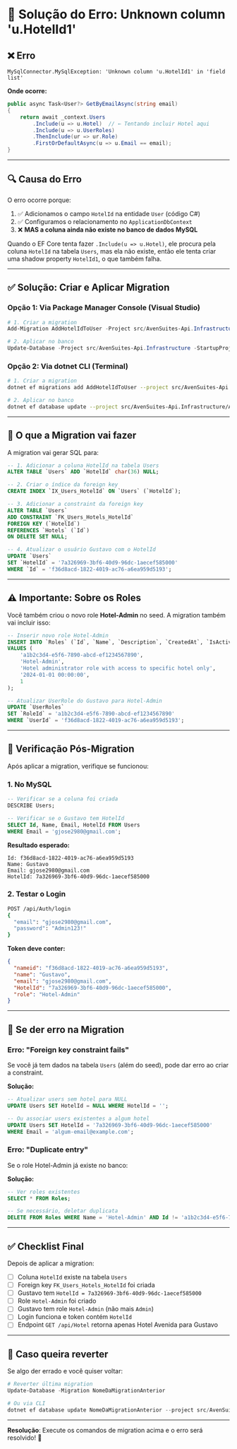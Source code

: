 # 🔧 Solução do Erro: Unknown column 'u.HotelId1'

## ❌ Erro

```
MySqlConnector.MySqlException: 'Unknown column 'u.HotelId1' in 'field list'
```

**Onde ocorre:**
```csharp
public async Task<User?> GetByEmailAsync(string email)
{
    return await _context.Users
        .Include(u => u.Hotel)  // ← Tentando incluir Hotel aqui
        .Include(u => u.UserRoles)
        .ThenInclude(ur => ur.Role)
        .FirstOrDefaultAsync(u => u.Email == email);
}
```

---

## 🔍 Causa do Erro

O erro ocorre porque:

1. ✅ Adicionamos o campo `HotelId` na entidade `User` (código C#)
2. ✅ Configuramos o relacionamento no `ApplicationDbContext`
3. ❌ **MAS a coluna ainda não existe no banco de dados MySQL**

Quando o EF Core tenta fazer `.Include(u => u.Hotel)`, ele procura pela coluna `HotelId` na tabela `Users`, mas ela não existe, então ele tenta criar uma shadow property `HotelId1`, o que também falha.

---

## ✅ Solução: Criar e Aplicar Migration

### Opção 1: Via Package Manager Console (Visual Studio)

```powershell
# 1. Criar a migration
Add-Migration AddHotelIdToUser -Project src/AvenSuites-Api.Infrastructure -StartupProject src/AvenSuites-Api

# 2. Aplicar no banco
Update-Database -Project src/AvenSuites-Api.Infrastructure -StartupProject src/AvenSuites-Api
```

### Opção 2: Via dotnet CLI (Terminal)

```bash
# 1. Criar a migration
dotnet ef migrations add AddHotelIdToUser --project src/AvenSuites-Api.Infrastructure/AvenSuites-Api.Infrastructure.csproj --startup-project src/AvenSuites-Api/AvenSuites-Api.csproj

# 2. Aplicar no banco
dotnet ef database update --project src/AvenSuites-Api.Infrastructure/AvenSuites-Api.Infrastructure.csproj --startup-project src/AvenSuites-Api/AvenSuites-Api.csproj
```

---

## 📝 O que a Migration vai fazer

A migration vai gerar SQL para:

```sql
-- 1. Adicionar a coluna HotelId na tabela Users
ALTER TABLE `Users` ADD `HotelId` char(36) NULL;

-- 2. Criar o índice da foreign key
CREATE INDEX `IX_Users_HotelId` ON `Users` (`HotelId`);

-- 3. Adicionar a constraint da foreign key
ALTER TABLE `Users` 
ADD CONSTRAINT `FK_Users_Hotels_HotelId` 
FOREIGN KEY (`HotelId`) 
REFERENCES `Hotels` (`Id`) 
ON DELETE SET NULL;

-- 4. Atualizar o usuário Gustavo com o HotelId
UPDATE `Users` 
SET `HotelId` = '7a326969-3bf6-40d9-96dc-1aecef585000' 
WHERE `Id` = 'f36d8acd-1822-4019-ac76-a6ea959d5193';
```

---

## ⚠️ Importante: Sobre os Roles

Você também criou o novo role **Hotel-Admin** no seed. A migration também vai incluir isso:

```sql
-- Inserir novo role Hotel-Admin
INSERT INTO `Roles` (`Id`, `Name`, `Description`, `CreatedAt`, `IsActive`)
VALUES (
    'a1b2c3d4-e5f6-7890-abcd-ef1234567890',
    'Hotel-Admin',
    'Hotel administrator role with access to specific hotel only',
    '2024-01-01 00:00:00',
    1
);

-- Atualizar UserRole do Gustavo para Hotel-Admin
UPDATE `UserRoles`
SET `RoleId` = 'a1b2c3d4-e5f6-7890-abcd-ef1234567890'
WHERE `UserId` = 'f36d8acd-1822-4019-ac76-a6ea959d5193';
```

---

## 🧪 Verificação Pós-Migration

Após aplicar a migration, verifique se funcionou:

### 1. No MySQL
```sql
-- Verificar se a coluna foi criada
DESCRIBE Users;

-- Verificar se o Gustavo tem HotelId
SELECT Id, Name, Email, HotelId FROM Users 
WHERE Email = 'gjose2980@gmail.com';
```

**Resultado esperado:**
```
Id: f36d8acd-1822-4019-ac76-a6ea959d5193
Name: Gustavo
Email: gjose2980@gmail.com
HotelId: 7a326969-3bf6-40d9-96dc-1aecef585000
```

### 2. Testar o Login

```bash
POST /api/Auth/login
{
  "email": "gjose2980@gmail.com",
  "password": "Admin123!"
}
```

**Token deve conter:**
```json
{
  "nameid": "f36d8acd-1822-4019-ac76-a6ea959d5193",
  "name": "Gustavo",
  "email": "gjose2980@gmail.com",
  "HotelId": "7a326969-3bf6-40d9-96dc-1aecef585000",
  "role": "Hotel-Admin"
}
```

---

## 🚨 Se der erro na Migration

### Erro: "Foreign key constraint fails"

Se você já tem dados na tabela `Users` (além do seed), pode dar erro ao criar a constraint.

**Solução:**
```sql
-- Atualizar users sem hotel para NULL
UPDATE Users SET HotelId = NULL WHERE HotelId = '';

-- Ou associar users existentes a algum hotel
UPDATE Users SET HotelId = '7a326969-3bf6-40d9-96dc-1aecef585000' 
WHERE Email = 'algum-email@example.com';
```

### Erro: "Duplicate entry"

Se o role Hotel-Admin já existe no banco:

**Solução:**
```sql
-- Ver roles existentes
SELECT * FROM Roles;

-- Se necessário, deletar duplicata
DELETE FROM Roles WHERE Name = 'Hotel-Admin' AND Id != 'a1b2c3d4-e5f6-7890-abcd-ef1234567890';
```

---

## ✅ Checklist Final

Depois de aplicar a migration:

- [ ] Coluna `HotelId` existe na tabela `Users`
- [ ] Foreign key `FK_Users_Hotels_HotelId` foi criada
- [ ] Gustavo tem `HotelId = 7a326969-3bf6-40d9-96dc-1aecef585000`
- [ ] Role `Hotel-Admin` foi criado
- [ ] Gustavo tem role `Hotel-Admin` (não mais `Admin`)
- [ ] Login funciona e token contém `HotelId`
- [ ] Endpoint `GET /api/Hotel` retorna apenas Hotel Avenida para Gustavo

---

## 🔄 Caso queira reverter

Se algo der errado e você quiser voltar:

```powershell
# Reverter última migration
Update-Database -Migration NomeDaMigrationAnterior

# Ou via CLI
dotnet ef database update NomeDaMigrationAnterior --project src/AvenSuites-Api.Infrastructure --startup-project src/AvenSuites-Api
```

---

**Resolução**: Execute os comandos de migration acima e o erro será resolvido! 🎉

